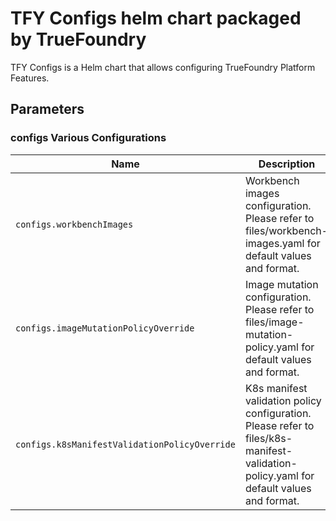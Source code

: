 # TFY Configs helm chart packaged by TrueFoundry
TFY Configs is a Helm chart that allows configuring TrueFoundry Platform Features.

## Parameters

### configs Various Configurations

| Name                                          | Description                                                                                                                            | Value     |
| --------------------------------------------- | -------------------------------------------------------------------------------------------------------------------------------------- | --------- |
| `configs.workbenchImages`                     | Workbench images configuration. Please refer to files/workbench-images.yaml for default values and format.                             | `default` |
| `configs.imageMutationPolicyOverride`         | Image mutation configuration. Please refer to files/image-mutation-policy.yaml for default values and format.                          | `{}`      |
| `configs.k8sManifestValidationPolicyOverride` | K8s manifest validation policy configuration. Please refer to files/k8s-manifest-validation-policy.yaml for default values and format. | `{}`      |
